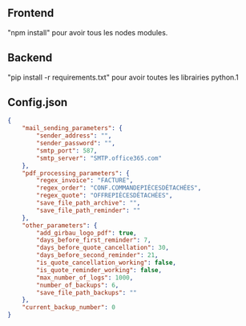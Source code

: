 ## Frontend

"npm install" pour avoir tous les nodes modules.


## Backend

"pip install -r requirements.txt" pour avoir toutes les librairies python.1

## Config.json

```json
{
    "mail_sending_parameters": {
        "sender_address": "",
        "sender_password": "",
        "smtp_port": 587,
        "smtp_server": "SMTP.office365.com"
    },
    "pdf_processing_parameters": {
        "regex_invoice": "FACTURE",
        "regex_order": "CONF.COMMANDEPIÈCESDÉTACHÉES",
        "regex_quote": "OFFREPIÈCESDÉTACHÉES",
        "save_file_path_archive": "",
        "save_file_path_reminder": ""
    },
    "other_parameters": {
        "add_girbau_logo_pdf": true,
        "days_before_first_reminder": 7,
        "days_before_quote_cancellation": 30,
        "days_before_second_reminder": 21,
        "is_quote_cancellation_working": false,
        "is_quote_reminder_working": false,
        "max_number_of_logs": 1000,
        "number_of_backups": 6,
        "save_file_path_backups": ""
    },
    "current_backup_number": 0
}
```